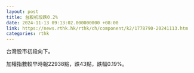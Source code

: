 ```yaml
---
layout: post
title: 台股初段跌0.2%
date: 2024-11-13 09:13:02.000000000 +08:00
link: https://news.rthk.hk/rthk/ch/component/k2/1778790-20241113.htm
categories: rthk
---
```


台灣股市初段向下。

加權指數較早時報22938點，跌43點，跌幅0.19%。
